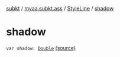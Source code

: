 [subkt](../../index.md) / [myaa.subkt.ass](../index.md) / [StyleLine](index.md) / [shadow](./shadow.md)

# shadow

`var shadow: `[`Double`](https://kotlinlang.org/api/latest/jvm/stdlib/kotlin/-double/index.html) [(source)](https://github.com/Myaamori/SubKt/blob/0.1.8/src/main/kotlin/myaa/subkt/ass/parser.kt#L564)